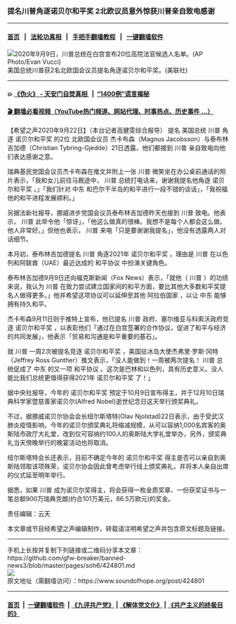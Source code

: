 ### 提名川普角逐诺贝尔和平奖 2北欧议员意外惊获川普亲自致电感谢
------------------------

#### [首页](https://github.com/gfw-breaker/banned-news3/blob/master/README.md) &nbsp;&nbsp;|&nbsp;&nbsp; [法轮功真相](https://github.com/begood0513/basic/blob/master/README.md)  &nbsp;&nbsp;|&nbsp;&nbsp; [手把手翻墙教程](https://github.com/gfw-breaker/guides/wiki)  &nbsp;&nbsp;|&nbsp;&nbsp; [一键翻墙软件](https://github.com/gfw-breaker/nogfw/blob/master/README.md)  



<div><img alt="2020年9月9日，川普总统在白宫宣布20位高院法官候选人名单。(AP Photo/Evan Vucci) " src="https://img.soundofhope.org/2020-09/9-22-1-1600819036001.jpg"/>
<br/><figcaption class="caption">
 美国总统川普获2名北欧国会议员提名角逐诺贝尔和平奖。(美联社)
</figcaption></div><hr/>

#### 💥 [《伪火》 - 天安门自焚真相 ](http://158.247.195.190:10000/videos/blog/weihuo.html)&nbsp; |&nbsp; [“1400例”谎言揭秘  ](http://158.247.195.190:10000/videos/blog/jiexi1400.html)

#### [ 🎬  翻墙必看视频（YouTube热门频道、网站代理、时事热点、历史事件 ...）](https://github.com/gfw-breaker/links/blob/master/banned.md)

<div><div class="Content__Wrapper sc-1bvya0-0 grZQxZ">
 <p class="meta-top">
  <span class="meta">
   【希望之声2020年9月22日】（本台记者高健雯综合报导）
  </span>
  提名
  <ok href="/term/6775">
   美国总统
  </ok>
  <ok href="/term/1041">
   川普
  </ok>
  角逐
  <ok href="/term/5316">
   诺贝尔和平奖
  </ok>
  的2位
  <ok href="/term/382126">
   北欧国会议员
  </ok>
  杰卡布森（Magnus Jacobsson）与泰布林吉加德（Christian Tybring-Gjedde）21日透露，他们都接到
  <ok href="/term/1041">
   川普
  </ok>
  亲自致电向他们表达感谢之意。
 </p>
 <p>
  瑞典基民党国会议员杰卡布森在推文并附上一张
  <ok href="/term/1041">
   川普
  </ok>
  微笑坐在办公桌前通话的照片表示，「我和女儿前往马厩途中，
  <ok href="/term/1041">
   川普
  </ok>
  总统打电话来，谢谢我提名他角逐
  <ok href="/term/5316">
   诺贝尔和平奖
  </ok>
  。」「我们针对
  <ok href="/term/12135">
   中东
  </ok>
  和巴尔干半岛的和平进行一段不错的谈话」，「我祝福他的和平进程发展顺利。」
 </p>
 <div class="AD_Embed__Wrap-sc-1xslmin-0 igMuqX module desktop">
  <div>
  </div>
 </div>
 <p>
  另据法新社报导，挪威进步党国会议员泰布林吉加德昨天也接到
  <ok href="/term/1041">
   川普
  </ok>
  致电。他表示，
  <ok href="/term/1041">
   川普
  </ok>
  此举令他「惊讶」，「他这么做真的很棒。我想不是每个人都会这么做。他人非常好。」但他也表示，
  <ok href="/term/1041">
   川普
  </ok>
  来电「只是要谢谢我提名」，他没有透露两人对话细节。
 </p>
 <p>
  本月初，泰布林吉加德提名
  <ok href="/term/1041">
   川普
  </ok>
  角逐2021年
  <ok href="/term/5316">
   诺贝尔和平奖
  </ok>
  ，理由是
  <ok href="/term/1041">
   川普
  </ok>
  在以色列和阿联酋（UAE）最近达成的
  <ok href="/term/16622">
   和平协议
  </ok>
  中扮演关键角色。
 </p>
 <p>
  泰布林吉加德9月9日还向福克斯新闻（Fox News）表示，「就他（
  <ok href="/term/1041">
   川普
  </ok>
  ）的功绩来说，我认为
  <ok href="/term/1041">
   川普
  </ok>
  在致力尝试建立国家间的和平方面，要比其他大多数和平奖提名人做得更多。」他并希望这项协议可以延伸至其他
  <ok href="/term/6415">
   阿拉伯国家
  </ok>
  ，以让
  <ok href="/term/12135">
   中东
  </ok>
  能够拥有持久和平。
 </p>
 <p>
  杰卡布森9月11日则于推特上宣布，他已提名
  <ok href="/term/1041">
   川普
  </ok>
  政府、塞尔维亚与科索沃政府竞逐
  <ok href="/term/5316">
   诺贝尔和平奖
  </ok>
  ，以表彰他们「通过在白宫签署的合作协议，促进了和平与经济的共同发展」，他表示「贸易和沟通是和平重要的基石」。
 </p>
 <p>
  就
  <ok href="/term/1041">
   川普
  </ok>
  一周2次被提名竞逐
  <ok href="/term/5316">
   诺贝尔和平奖
  </ok>
  ，美国驻冰岛大使杰弗里·罗斯·冈特（Jeffrey Ross Gunther）推文表示，「没人能做到！一周被两次提名！
  <ok href="/term/1041">
   川普
  </ok>
  总统促成了
  <ok href="/term/12135">
   中东
  </ok>
  的又一项
  <ok href="/term/16622">
   和平协议
  </ok>
  。这次是巴林和以色列，具有历史意义。没人能比我们总统更值得获得2021年
  <ok href="/term/5316">
   诺贝尔和平奖
  </ok>
  了！」
 </p>
 <p>
  据中央社报导，今年的
  <ok href="/term/5316">
   诺贝尔和平奖
  </ok>
  预定于10月9日宣布得主，并于12月10日瑞典科学家暨慈善家诺贝尔(Alfred Nobel)逝世纪念日这天举行颁奖典礼。
 </p>
 <p>
  不过，据挪威诺贝尔协会会长纽尔斯塔特(Olav Njolstad)22日表示，由于受武汉肺炎疫情影响，今年的诺贝尔颁奖典礼将缩减规模，从可以容纳1,000名宾客的奥斯陆市政厅大礼堂，改到仅可容纳约100人的奥斯陆大学礼堂举办，另外，颁奖典礼当天傍晚举行的晚宴活动也将取消。
 </p>
 <p>
  纽尔斯塔特会长还表示，目前不确定今年的
  <ok href="/term/5316">
   诺贝尔和平奖
  </ok>
  得主是否可以亲自到奥斯陆领取该项殊荣，诺贝尔协会因此曾考虑举行线上颁奖典礼，并将本人亲自出席的仪式延至明年举行。
 </p>
 <p>
  据悉，如果
  <ok href="/term/1041">
   川普
  </ok>
  成为诺贝尔奖得主，将会获得一枚金质奖章、一份获奖证书与一笔总额900万瑞典克朗(约合101万美元，86.5万欧元)的奖金。
 </p>
 <p class="meta-btm">
  责任编辑：云天
 </p>
 <p class="meta-btm">
  本文章或节目经希望之声编辑制作，转载请注明希望之声并包含原文标题及链接。
 </p>
</div>
</div>
<hr/>
手机上长按并复制下列链接或二维码分享本文章：<br/>
https://github.com/gfw-breaker/banned-news3/blob/master/pages/soh6/424801.md <br/>
<a href='https://github.com/gfw-breaker/banned-news3/blob/master/pages/soh6/424801.md'><img src='https://github.com/gfw-breaker/banned-news3/blob/master/pages/soh6/424801.md.png'/></a> <br/>
原文地址（需翻墙访问）：https://www.soundofhope.org/post/424801


------------------------
#### [首页](https://github.com/gfw-breaker/banned-news3/blob/master/README.md) &nbsp;|&nbsp; [一键翻墙软件](https://github.com/gfw-breaker/nogfw/blob/master/README.md) &nbsp;| [《九评共产党》](https://github.com/gfw-breaker/9ping.md/blob/master/README.md#九评之一评共产党是什么) | [《解体党文化》](https://github.com/gfw-breaker/jtdwh.md/blob/master/README.md) | [《共产主义的终极目的》](https://github.com/gfw-breaker/gczydzjmd.md/blob/master/README.md)


<img src='http://gfw-breaker.win/banned-news3/pages/soh6/424801.md' width='0px' height='0px'/>